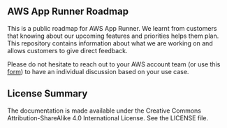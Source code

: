 ## AWS App Runner Roadmap

This is a public roadmap for AWS App Runner. We learnt from customers that knowing about our upcoming features and priorities helps them plan. This repository contains information about what we are working on and allows customers to give direct feedback.

Please do not hesitate to reach out to your AWS account team (or use this [form](https://aws.amazon.com/contact-us/sales-support/)) to have an individual discussion based on your use case. 

## License Summary

The documentation is made available under the Creative Commons Attribution-ShareAlike 4.0 International License. See the LICENSE file.

